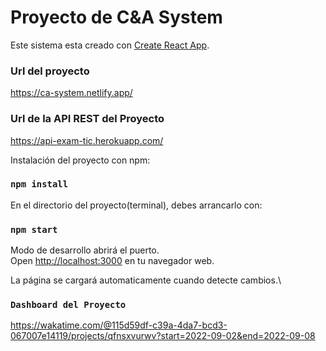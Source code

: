 # Proyecto de C&A System

Este sistema esta creado con [Create React App](https://github.com/saulfranco14/c_a_project).

### Url del proyecto
https://ca-system.netlify.app/

### Url de la API REST del Proyecto
https://api-exam-tic.herokuapp.com/

Instalación del proyecto con npm:
### `npm install`

En el directorio del proyecto(terminal), debes arrancarlo con:
### `npm start`

Modo de desarrollo abrirá el puerto.\
Open [http://localhost:3000](http://localhost:3000) en tu navegador web.

La página se cargará automaticamente cuando detecte cambios.\

### `Dashboard del Proyecto`
https://wakatime.com/@115d59df-c39a-4da7-bcd3-067007e14119/projects/qfnsxvurwv?start=2022-09-02&end=2022-09-08

